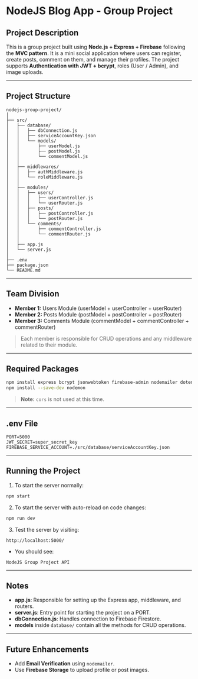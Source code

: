 # NodeJS Blog App - Group Project

## Project Description

This is a group project built using **Node.js + Express + Firebase** following the **MVC pattern**.
It is a mini social application where users can register, create posts, comment on them, and manage their profiles.
The project supports **Authentication with JWT + bcrypt**, roles (User / Admin), and image uploads.

---

## Project Structure

```
nodejs-group-project/
│
├── src/
│   ├── database/
│   │   ├── dbConnection.js
│   │   ├── serviceAccountKey.json
│   │   └── models/
│   │       ├── userModel.js
│   │       ├── postModel.js
│   │       └── commentModel.js
│   │
│   ├── middlewares/
│   │   ├── authMiddleware.js
│   │   └── roleMiddleware.js
│   │
│   ├── modules/
│   │   ├── users/
│   │   │   ├── userController.js
│   │   │   └── userRouter.js
│   │   ├── posts/
│   │   │   ├── postController.js
│   │   │   └── postRouter.js
│   │   └── comments/
│   │       ├── commentController.js
│   │       └── commentRouter.js
│   │
│   ├── app.js
│   └── server.js
│
├── .env
├── package.json
└── README.md
```

---

## Team Division

* **Member 1:** Users Module (userModel + userController + userRouter)
* **Member 2:** Posts Module (postModel + postController + postRouter)
* **Member 3:** Comments Module (commentModel + commentController + commentRouter)

> Each member is responsible for CRUD operations and any middleware related to their module.

---

## Required Packages

```bash
npm install express bcrypt jsonwebtoken firebase-admin nodemailer dotenv
npm install --save-dev nodemon
```

> **Note:** `cors` is not used at this time.

---

## .env File

```env
PORT=5000
JWT_SECRET=super_secret_key
FIREBASE_SERVICE_ACCOUNT=./src/database/serviceAccountKey.json
```

---

## Running the Project

1. To start the server normally:

```bash
npm start
```

2. To start the server with auto-reload on code changes:

```bash
npm run dev
```

3. Test the server by visiting:

```
http://localhost:5000/
```

* You should see:

```
NodeJS Group Project API
```

---

## Notes

* **app.js**: Responsible for setting up the Express app, middleware, and routers.
* **server.js**: Entry point for starting the project on a PORT.
* **dbConnection.js**: Handles connection to Firebase Firestore.
* **models** inside `database/` contain all the methods for CRUD operations.

---

## Future Enhancements

* Add **Email Verification** using `nodemailer`.
* Use **Firebase Storage** to upload profile or post images.
